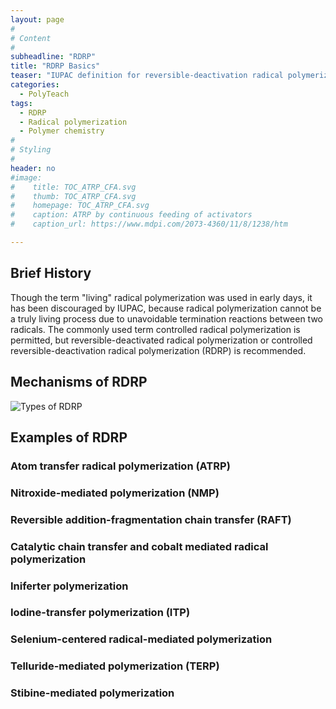 ```yaml
---
layout: page
#
# Content
#
subheadline: "RDRP"
title: "RDRP Basics"
teaser: "IUPAC definition for reversible-deactivation radical polymerization: Chain polymerization, propagated by radicals that are deactivated reversibly, bringing them into active/dormant equilibria of which there might be more than one."
categories:
  - PolyTeach
tags:
  - RDRP
  - Radical polymerization
  - Polymer chemistry
#
# Styling
#
header: no
#image:
#    title: TOC_ATRP_CFA.svg
#    thumb: TOC_ATRP_CFA.svg
#    homepage: TOC_ATRP_CFA.svg
#    caption: ATRP by continuous feeding of activators
#    caption_url: https://www.mdpi.com/2073-4360/11/8/1238/htm

---
```




## Brief History 

Though the term "living" radical polymerization was used in early days, it has been discouraged by IUPAC, because radical polymerization cannot be a truly living process due to unavoidable termination reactions between two radicals. The commonly used term controlled radical polymerization is permitted, but reversible-deactivated radical polymerization or controlled reversible-deactivation radical polymerization (RDRP) is recommended.

## Mechanisms of RDRP

![Types of RDRP](https://upload.wikimedia.org/wikipedia/commons/8/8d/Three_types_of_mechanisms_of_RDRP.svg)

## Examples of RDRP

### Atom transfer radical polymerization (ATRP)


### Nitroxide-mediated polymerization (NMP)


### Reversible addition-fragmentation chain transfer (RAFT)


### Catalytic chain transfer and cobalt mediated radical polymerization


### Iniferter polymerization


### Iodine-transfer polymerization (ITP)



### Selenium-centered radical-mediated polymerization


### Telluride-mediated polymerization (TERP)



### Stibine-mediated polymerization


